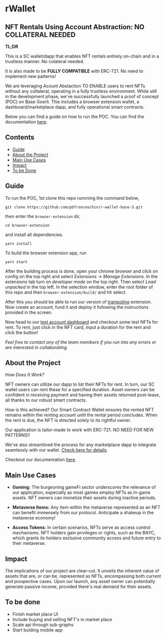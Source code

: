 
# rWallet 
## NFT Rentals Using Account Abstraction: NO COLLATERAL NEEDED

**TL;DR**

This is a SC wallet/dapp that enables NFT rentals entirely on-chain and in a trustless manner. No colateral needed.

It is also made to be **FULLY COMPATIBLE** with ERC-721. No need to implement new patterns!

We are leveraging Acount Abstaction TO ENABLE users to rent NFTs without any collateral, operating in a fully trustless environment. While still in the development phase, we've successfully launched a proof of concept (POC) on Base Goerli. This includes a browser extension wallet, a dashboard/marketplace dapp, and fully operational smart contracts. 

Below you can find a guide on how to run the POC. You can find the documentation [here](https://github.com/pbfranceschin/r-wallet-base-3/blob/main/blockchain/README.md).

## Contents
- [Guide](https://github.com/pbfranceschin/r-wallet-base-3/tree/main#guide)
- [About the Project](https://github.com/pbfranceschin/r-wallet-base-3/tree/main#about-the-project)
- [Main Use Cases](https://github.com/pbfranceschin/r-wallet-base-3/tree/main#main-use-cases)
- [Impact](https://github.com/pbfranceschin/r-wallet-base-3/tree/main#impact)
- [To be Done](https://github.com/pbfranceschin/r-wallet-base-3/tree/main#to-be-done)

## Guide
To run the POC, 1st clone this repo runnning the command below,
```
git clone https://github.com/pbfranceschin/r-wallet-base-3.git
```
then enter the `browser-extension` dir,
```
cd browser-extension
```
and install all dependencies.
```
yarn install
```
To build the browser extension app, run
```
yarn start
```
After the building process is done, open your chrome browser and click on config on the top right and select *Extensions* -> *Manage Extensions*. In the extensions tab turn on *developer mode* on the top right. Then select *Load unpacked* in the top left. In the selection window, enter the root folder of this repo and then `browser-extension/build/` and hit select.

After this you should be able to run our version of [trampoline](https://github.com/eth-infinitism/trampoline) extension. Now create an account, fund it and deploy it following the instructions provided in the screen.

Now head to our [test account dashboard](https://r-wallet-base-3.vercel.app/dashboard/0x099A294Bffb99Cb2350A6b6cA802712D9C96676A) and checkout some test NFTs for rent. To rent, just click in the NFT card, input a duration for the rent and click the button!

*Feel free to contact any of the team members if you run into any errors or are interested in collaborating.* 


## About the Project

*How Does It Work?*

NFT owners can utilize our dapp to list their NFTs for rent. In turn, our SC wallet users can rent these for a specified duration. Asset owners can be confident in receiving payment and having their assets returned post-lease, all thanks to our robust smart contracts.

How is this achieved? Our Smart Contract Wallet ensures the rented NFT remains within the renting account until the rental period concludes. When the rent is due, the NFT is directed solely to its rightful owner.

Our application is tailor-made to work with ERC-721. NO NEED FOR NEW PATTERNS!!

We've also streamlined the process for any marketplace dapp to integrate seamlessly with our wallet. [Check here for details](https://github.com/pbfranceschin/r-wallet-base-3/tree/main/blockchain#compatibility).

Checkout our documentation [here](https://github.com/pbfranceschin/r-wallet-base-3/blob/main/blockchain/README.md).

## Main Use Cases

- **Gaming:** The burgeoning gameFi sector underscores the relevance of our application, especially as most games employ NFTs as in-game assets. NFT owners can monetize their assets during inactive periods.

- **Metaverse Items:** Any item within the metaverse represented as an NFT can benefit immensely from our protocol. Anticipate a shakeup in the metaverse economy!

- **Access Tokens:** In certain scenarios, NFTs serve as access control mechanisms. NFT holders gain privileges or rights, such as the BAYC, which grants its holders exclusive community access and future entry to their metaverse.

## Impact

The implications of our project are clear-cut. It unveils the inherent value of assets that are, or can be, represented as NFTs, encompassing both current and prospective cases. Upon our launch, any asset owner can potentially generate passive income, provided there's real demand for their assets.

## To be done

- Finish market place UI
- Include buying and selling NFT's in market place
- Scale api through sub-graphs
- Start bulding mobile app
